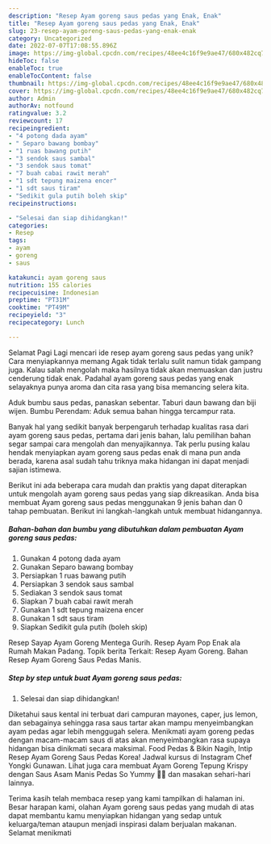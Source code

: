 ```yaml
---
description: "Resep Ayam goreng saus pedas yang Enak, Enak"
title: "Resep Ayam goreng saus pedas yang Enak, Enak"
slug: 23-resep-ayam-goreng-saus-pedas-yang-enak-enak
category: Uncategorized
date: 2022-07-07T17:08:55.896Z
image: https://img-global.cpcdn.com/recipes/48ee4c16f9e9ae47/680x482cq70/ayam-goreng-saus-pedas-foto-resep-utama.jpg
hideToc: false
enableToc: true
enableTocContent: false
thumbnail: https://img-global.cpcdn.com/recipes/48ee4c16f9e9ae47/680x482cq70/ayam-goreng-saus-pedas-foto-resep-utama.jpg
cover: https://img-global.cpcdn.com/recipes/48ee4c16f9e9ae47/680x482cq70/ayam-goreng-saus-pedas-foto-resep-utama.jpg
author: Admin
authorAv: notfound
ratingvalue: 3.2
reviewcount: 17
recipeingredient:
- "4 potong dada ayam"
- " Separo bawang bombay"
- "1 ruas bawang putih"
- "3 sendok saus sambal"
- "3 sendok saus tomat"
- "7 buah cabai rawit merah"
- "1 sdt tepung maizena encer"
- "1 sdt saus tiram"
- "Sedikit gula putih boleh skip"
recipeinstructions:

- "Selesai dan siap dihidangkan!"
categories:
- Resep
tags:
- ayam
- goreng
- saus

katakunci: ayam goreng saus 
nutrition: 155 calories
recipecuisine: Indonesian
preptime: "PT31M"
cooktime: "PT49M"
recipeyield: "3"
recipecategory: Lunch

---
```



Selamat Pagi Lagi mencari ide resep ayam goreng saus pedas yang unik? Cara menyiapkannya memang Agak tidak terlalu sulit namun tidak gampang juga. Kalau salah mengolah maka hasilnya tidak akan memuaskan dan justru cenderung tidak enak. Padahal ayam goreng saus pedas yang enak selayaknya punya aroma dan cita rasa yang bisa memancing selera kita.


Aduk bumbu saus pedas, panaskan sebentar. Taburi daun bawang dan biji wijen. Bumbu Perendam: Aduk semua bahan hingga tercampur rata.

Banyak hal yang sedikit banyak berpengaruh terhadap kualitas rasa dari ayam goreng saus pedas, pertama dari jenis bahan, lalu pemilihan bahan segar sampai cara mengolah dan menyajikannya. Tak perlu pusing kalau hendak menyiapkan ayam goreng saus pedas enak di mana pun anda berada, karena asal sudah tahu triknya maka hidangan ini dapat menjadi sajian istimewa.


Berikut ini ada beberapa cara mudah dan praktis yang dapat diterapkan untuk mengolah ayam goreng saus pedas yang siap dikreasikan. Anda bisa membuat Ayam goreng saus pedas menggunakan 9 jenis bahan dan 0 tahap pembuatan. Berikut ini langkah-langkah untuk membuat hidangannya.

<!--inarticleads1-->

##### Bahan-bahan dan bumbu yang dibutuhkan dalam pembuatan Ayam goreng saus pedas:

1. Gunakan 4 potong dada ayam
1. Gunakan  Separo bawang bombay
1. Persiapkan 1 ruas bawang putih
1. Persiapkan 3 sendok saus sambal
1. Sediakan 3 sendok saus tomat
1. Siapkan 7 buah cabai rawit merah
1. Gunakan 1 sdt tepung maizena encer
1. Gunakan 1 sdt saus tiram
1. Siapkan Sedikit gula putih (boleh skip)


Resep Sayap Ayam Goreng Mentega Gurih. Resep Ayam Pop Enak ala Rumah Makan Padang. Topik berita Terkait: Resep Ayam Goreng. Bahan Resep Ayam Goreng Saus Pedas Manis. 

<!--inarticleads2-->

##### Step by step untuk buat Ayam goreng saus pedas:


1. Selesai dan siap dihidangkan!

Diketahui saus kental ini terbuat dari campuran mayones, caper, jus lemon, dan sebagainya sehingga rasa saus tartar akan mampu menyeimbangkan ayam pedas agar lebih menggugah selera. Menikmati ayam goreng pedas dengan macam-macam saus di atas akan menyeimbangkan rasa supaya hidangan bisa dinikmati secara maksimal. Food Pedas &amp; Bikin Nagih, Intip Resep Ayam Goreng Saus Pedas Korea! Jadwal kursus di Instagram Chef Yongki Gunawan. Lihat juga cara membuat Ayam Goreng Tepung Krispy dengan Saus Asam Manis Pedas So Yummy 🤤🤤 dan masakan sehari-hari lainnya. 

Terima kasih telah membaca resep yang kami tampilkan di halaman ini. Besar harapan kami, olahan Ayam goreng saus pedas yang mudah di atas dapat membantu kamu menyiapkan hidangan yang sedap untuk keluarga/teman ataupun menjadi inspirasi dalam berjualan makanan. Selamat menikmati
